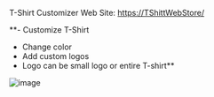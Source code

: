 T-Shirt Customizer Web Site: [https://TShittWebStore/](https://643355f1db504a114736d6a7--beautiful-entremet-97fe41.netlify.app/)

**- Customize T-Shirt
- Change color
- Add custom logos
- Logo can be small logo or entire T-shirt**

![image](https://user-images.githubusercontent.com/77594597/230804148-77f7b302-e955-4c75-9d20-78a85480a998.png)
